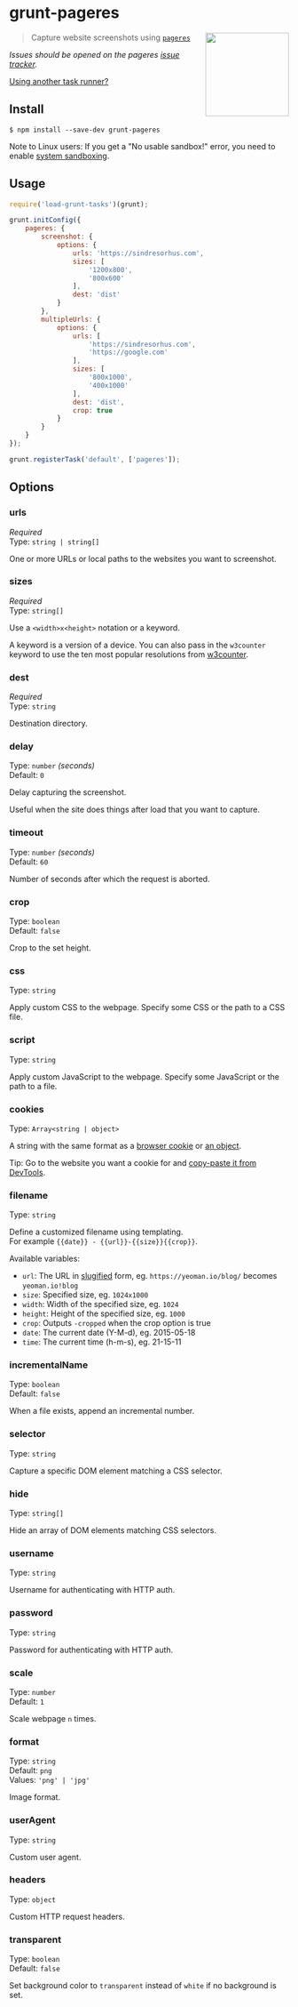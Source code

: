 # grunt-pageres

[<img src="media/logo.png" width="150" align="right">](https://github.com/sindresorhus/pageres)

> Capture website screenshots using [`pageres`](https://github.com/sindresorhus/pageres)

*Issues should be opened on the pageres [issue tracker](https://github.com/sindresorhus/pageres/issues).*

[Using another task runner?](https://github.com/sindresorhus/pageres#task-runners)

## Install

```
$ npm install --save-dev grunt-pageres
```

Note to Linux users: If you get a "No usable sandbox!" error, you need to enable [system sandboxing](https://github.com/GoogleChrome/puppeteer/blob/master/docs/troubleshooting.md#setting-up-chrome-linux-sandbox).

## Usage

```js
require('load-grunt-tasks')(grunt);

grunt.initConfig({
	pageres: {
		screenshot: {
			options: {
				urls: 'https://sindresorhus.com',
				sizes: [
					'1200x800',
					'800x600'
				],
				dest: 'dist'
			}
		},
		multipleUrls: {
			options: {
				urls: [
					'https://sindresorhus.com',
					'https://google.com'
				],
				sizes: [
					'800x1000',
					'400x1000'
				],
				dest: 'dist',
				crop: true
			}
		}
	}
});

grunt.registerTask('default', ['pageres']);
```

## Options

### urls

*Required*\
Type: `string | string[]`

One or more URLs or local paths to the websites you want to screenshot.

### sizes

*Required*\
Type: `string[]`

Use a `<width>x<height>` notation or a keyword.

A keyword is a version of a device. You can also pass in the `w3counter` keyword to use the ten most popular resolutions from [w3counter](https://www.w3counter.com/globalstats.php).

### dest

*Required*\
Type: `string`

Destination directory.

### delay

Type: `number` *(seconds)*\
Default: `0`

Delay capturing the screenshot.

Useful when the site does things after load that you want to capture.

### timeout

Type: `number` *(seconds)*\
Default: `60`

Number of seconds after which the request is aborted.

### crop

Type: `boolean`\
Default: `false`

Crop to the set height.

### css

Type: `string`

Apply custom CSS to the webpage. Specify some CSS or the path to a CSS file.

### script

Type: `string`

Apply custom JavaScript to the webpage. Specify some JavaScript or the path to a file.

### cookies

Type: `Array<string | object>`

A string with the same format as a [browser cookie](https://developer.mozilla.org/en-US/docs/Web/HTTP/Cookies) or [an object](https://github.com/GoogleChrome/puppeteer/blob/master/docs/api.md#pagesetcookiecookies).

Tip: Go to the website you want a cookie for and [copy-paste it from DevTools](https://stackoverflow.com/a/24961735/64949).

### filename

Type: `string`

Define a customized filename using templating.\
For example `{{date}} - {{url}}-{{size}}{{crop}}`.

Available variables:

- `url`: The URL in [slugified](https://github.com/sindresorhus/filenamify-url) form, eg. `https://yeoman.io/blog/` becomes `yeoman.io!blog`
- `size`: Specified size, eg. `1024x1000`
- `width`: Width of the specified size, eg. `1024`
- `height`: Height of the specified size, eg. `1000`
- `crop`: Outputs `-cropped` when the crop option is true
- `date`: The current date (Y-M-d), eg. 2015-05-18
- `time`: The current time (h-m-s), eg. 21-15-11

### incrementalName

Type: `boolean`\
Default: `false`

When a file exists, append an incremental number.

### selector

Type: `string`

Capture a specific DOM element matching a CSS selector.

### hide

Type: `string[]`

Hide an array of DOM elements matching CSS selectors.

### username

Type: `string`

Username for authenticating with HTTP auth.

### password

Type: `string`

Password for authenticating with HTTP auth.

### scale

Type: `number`\
Default: `1`

Scale webpage `n` times.

### format

Type: `string`\
Default: `png`\
Values: `'png' | 'jpg'`

Image format.

### userAgent

Type: `string`

Custom user agent.

### headers

Type: `object`

Custom HTTP request headers.

### transparent

Type: `boolean`\
Default: `false`

Set background color to `transparent` instead of `white` if no background is set.
